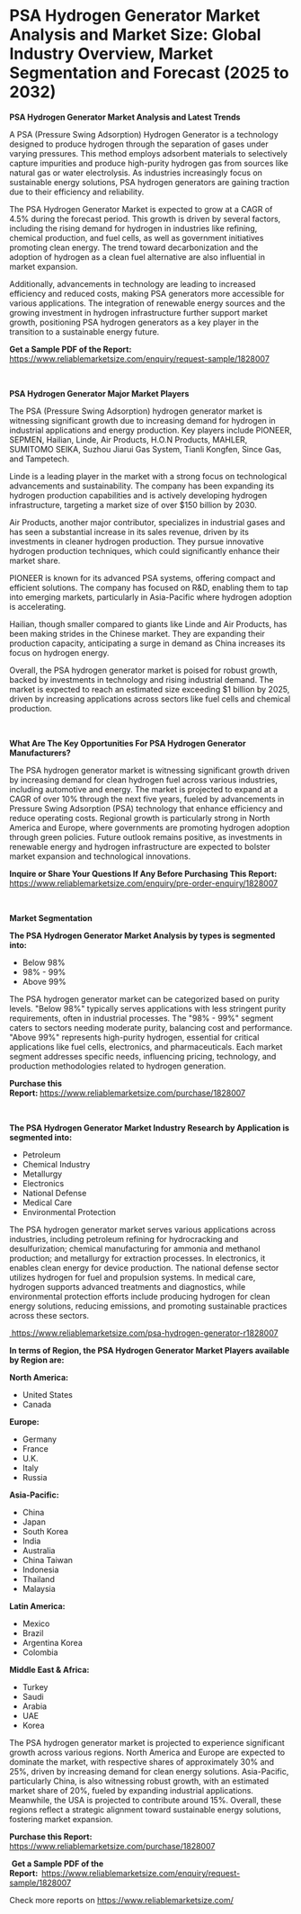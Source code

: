 <p><h1>PSA Hydrogen Generator Market Analysis and Market Size: Global Industry Overview, Market Segmentation and Forecast (2025 to 2032)</h1></p><p><strong>PSA Hydrogen Generator Market Analysis and Latest Trends</strong></p>
<p><p>A PSA (Pressure Swing Adsorption) Hydrogen Generator is a technology designed to produce hydrogen through the separation of gases under varying pressures. This method employs adsorbent materials to selectively capture impurities and produce high-purity hydrogen gas from sources like natural gas or water electrolysis. As industries increasingly focus on sustainable energy solutions, PSA hydrogen generators are gaining traction due to their efficiency and reliability.</p><p>The PSA Hydrogen Generator Market is expected to grow at a CAGR of 4.5% during the forecast period. This growth is driven by several factors, including the rising demand for hydrogen in industries like refining, chemical production, and fuel cells, as well as government initiatives promoting clean energy. The trend toward decarbonization and the adoption of hydrogen as a clean fuel alternative are also influential in market expansion.</p><p>Additionally, advancements in technology are leading to increased efficiency and reduced costs, making PSA generators more accessible for various applications. The integration of renewable energy sources and the growing investment in hydrogen infrastructure further support market growth, positioning PSA hydrogen generators as a key player in the transition to a sustainable energy future.</p></p>
<p><strong>Get a Sample PDF of the Report:&nbsp;</strong> <a href="https://www.reliablemarketsize.com/enquiry/request-sample/1828007?utm_campaign=1840&utm_medium=2&utm_source=Github&utm_content=ia&utm_term=19022025&utm_id=psa-hydrogen-generator">https://www.reliablemarketsize.com/enquiry/request-sample/1828007</a></p>
<p>&nbsp;</p>
<p><strong>PSA Hydrogen Generator Major Market Players</strong></p>
<p><p>The PSA (Pressure Swing Adsorption) hydrogen generator market is witnessing significant growth due to increasing demand for hydrogen in industrial applications and energy production. Key players include PIONEER, SEPMEN, Hailian, Linde, Air Products, H.O.N Products, MAHLER, SUMITOMO SEIKA, Suzhou Jiarui Gas System, Tianli Kongfen, Since Gas, and Tampetech.</p><p>Linde is a leading player in the market with a strong focus on technological advancements and sustainability. The company has been expanding its hydrogen production capabilities and is actively developing hydrogen infrastructure, targeting a market size of over $150 billion by 2030.</p><p>Air Products, another major contributor, specializes in industrial gases and has seen a substantial increase in its sales revenue, driven by its investments in cleaner hydrogen production. They pursue innovative hydrogen production techniques, which could significantly enhance their market share.</p><p>PIONEER is known for its advanced PSA systems, offering compact and efficient solutions. The company has focused on R&D, enabling them to tap into emerging markets, particularly in Asia-Pacific where hydrogen adoption is accelerating.</p><p>Hailian, though smaller compared to giants like Linde and Air Products, has been making strides in the Chinese market. They are expanding their production capacity, anticipating a surge in demand as China increases its focus on hydrogen energy.</p><p>Overall, the PSA hydrogen generator market is poised for robust growth, backed by investments in technology and rising industrial demand. The market is expected to reach an estimated size exceeding $1 billion by 2025, driven by increasing applications across sectors like fuel cells and chemical production.</p></p>
<p>&nbsp;</p>
<p><strong>What Are The Key Opportunities For PSA Hydrogen Generator Manufacturers?</strong></p>
<p><p>The PSA hydrogen generator market is witnessing significant growth driven by increasing demand for clean hydrogen fuel across various industries, including automotive and energy. The market is projected to expand at a CAGR of over 10% through the next five years, fueled by advancements in Pressure Swing Adsorption (PSA) technology that enhance efficiency and reduce operating costs. Regional growth is particularly strong in North America and Europe, where governments are promoting hydrogen adoption through green policies. Future outlook remains positive, as investments in renewable energy and hydrogen infrastructure are expected to bolster market expansion and technological innovations.</p></p>
<p><strong>Inquire or Share Your Questions If Any Before Purchasing This Report:</strong> <a href="https://www.reliablemarketsize.com/enquiry/pre-order-enquiry/1828007?utm_campaign=1840&utm_medium=2&utm_source=Github&utm_content=ia&utm_term=19022025&utm_id=psa-hydrogen-generator">https://www.reliablemarketsize.com/enquiry/pre-order-enquiry/1828007</a></p>
<p>&nbsp;</p>
<p><strong>Market Segmentation</strong></p>
<p><strong>The PSA Hydrogen Generator Market Analysis by types is segmented into:</strong></p>
<p><ul><li>Below 98%</li><li>98% - 99%</li><li>Above 99%</li></ul></p>
<p><p>The PSA hydrogen generator market can be categorized based on purity levels. "Below 98%" typically serves applications with less stringent purity requirements, often in industrial processes. The "98% - 99%" segment caters to sectors needing moderate purity, balancing cost and performance. "Above 99%" represents high-purity hydrogen, essential for critical applications like fuel cells, electronics, and pharmaceuticals. Each market segment addresses specific needs, influencing pricing, technology, and production methodologies related to hydrogen generation.</p></p>
<p><strong>Purchase this Report:&nbsp;</strong><a href="https://www.reliablemarketsize.com/purchase/1828007?utm_campaign=1840&utm_medium=2&utm_source=Github&utm_content=ia&utm_term=19022025&utm_id=psa-hydrogen-generator">https://www.reliablemarketsize.com/purchase/1828007</a></p>
<p>&nbsp;</p>
<p><strong>The PSA Hydrogen Generator Market Industry Research by Application is segmented into:</strong></p>
<p><ul><li>Petroleum</li><li>Chemical Industry</li><li>Metallurgy</li><li>Electronics</li><li>National Defense</li><li>Medical Care</li><li>Environmental Protection</li></ul></p>
<p><p>The PSA hydrogen generator market serves various applications across industries, including petroleum refining for hydrocracking and desulfurization; chemical manufacturing for ammonia and methanol production; and metallurgy for extraction processes. In electronics, it enables clean energy for device production. The national defense sector utilizes hydrogen for fuel and propulsion systems. In medical care, hydrogen supports advanced treatments and diagnostics, while environmental protection efforts include producing hydrogen for clean energy solutions, reducing emissions, and promoting sustainable practices across these sectors.</p></p>
<p><a href="https://www.reliablemarketsize.com/psa-hydrogen-generator-r1828007?utm_campaign=1840&utm_medium=2&utm_source=Github&utm_content=ia&utm_term=19022025&utm_id=psa-hydrogen-generator">&nbsp;https://www.reliablemarketsize.com/psa-hydrogen-generator-r1828007</a></p>
<p><strong>In terms of Region, the PSA Hydrogen Generator Market Players available by Region are:</strong></p>
<p>
    <p> <strong> North America: </strong>
        <ul>
            <li>United States</li>
            <li>Canada</li>
        </ul>
        </p> 
    <p> <strong> Europe: </strong>
        <ul>
            <li>Germany</li>
            <li>France</li>
            <li>U.K.</li>
            <li>Italy</li>
            <li>Russia</li>
        </ul>
        </p> 
    <p> <strong> Asia-Pacific: </strong>
        <ul>
            <li>China</li>
            <li>Japan</li>
            <li>South Korea</li>
            <li>India</li>
            <li>Australia</li>
            <li>China Taiwan</li>
            <li>Indonesia</li>
            <li>Thailand</li>
            <li>Malaysia</li>
        </ul>
        </p> 
    <p> <strong> Latin America: </strong>
        <ul>
            <li>Mexico</li>
            <li>Brazil</li>
            <li>Argentina Korea</li>
            <li>Colombia</li>
        </ul>
        </p> 
    <p> <strong> Middle East & Africa: </strong>
        <ul>
            <li>Turkey</li>
            <li>Saudi</li>
            <li>Arabia</li>
            <li>UAE</li>
            <li>Korea</li>
        </ul>
    </p>
    </p>
<p><p>The PSA hydrogen generator market is projected to experience significant growth across various regions. North America and Europe are expected to dominate the market, with respective shares of approximately 30% and 25%, driven by increasing demand for clean energy solutions. Asia-Pacific, particularly China, is also witnessing robust growth, with an estimated market share of 20%, fueled by expanding industrial applications. Meanwhile, the USA is projected to contribute around 15%. Overall, these regions reflect a strategic alignment toward sustainable energy solutions, fostering market expansion.</p></p>
<p><strong>Purchase this Report: </strong><a href="https://www.reliablemarketsize.com/purchase/1828007?utm_campaign=1840&utm_medium=2&utm_source=Github&utm_content=ia&utm_term=19022025&utm_id=psa-hydrogen-generator">https://www.reliablemarketsize.com/purchase/1828007</a></p>
<p>&nbsp;<strong>Get a Sample PDF of the Report:&nbsp;&nbsp;</strong><a href="https://www.reliablemarketsize.com/enquiry/request-sample/1828007?utm_campaign=1840&utm_medium=2&utm_source=Github&utm_content=ia&utm_term=19022025&utm_id=psa-hydrogen-generator">https://www.reliablemarketsize.com/enquiry/request-sample/1828007</a></p>
<p><strong></strong></p>
<p>Check more reports on <a href="https://www.reliablemarketsize.com/?utm_campaign=1840&utm_medium=2&utm_source=Github&utm_content=ia&utm_term=19022025&utm_id=psa-hydrogen-generator">https://www.reliablemarketsize.com/</a></p>